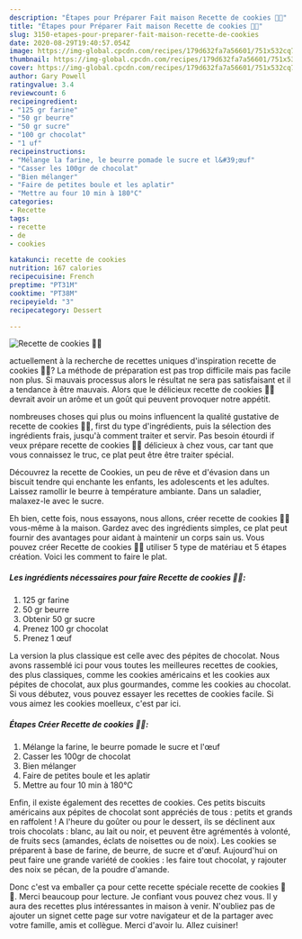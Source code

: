 ```yaml
---
description: "Étapes pour Préparer Fait maison Recette de cookies 🍪🍪"
title: "Étapes pour Préparer Fait maison Recette de cookies 🍪🍪"
slug: 3150-etapes-pour-preparer-fait-maison-recette-de-cookies
date: 2020-08-29T19:40:57.054Z
image: https://img-global.cpcdn.com/recipes/179d632fa7a56601/751x532cq70/recette-de-cookies-🍪🍪-photo-principale-de-la-recette.jpg
thumbnail: https://img-global.cpcdn.com/recipes/179d632fa7a56601/751x532cq70/recette-de-cookies-🍪🍪-photo-principale-de-la-recette.jpg
cover: https://img-global.cpcdn.com/recipes/179d632fa7a56601/751x532cq70/recette-de-cookies-🍪🍪-photo-principale-de-la-recette.jpg
author: Gary Powell
ratingvalue: 3.4
reviewcount: 6
recipeingredient:
- "125 gr farine"
- "50 gr beurre"
- "50 gr sucre"
- "100 gr chocolat"
- "1 uf"
recipeinstructions:
- "Mélange la farine, le beurre pomade le sucre et l&#39;œuf"
- "Casser les 100gr de chocolat"
- "Bien mélanger"
- "Faire de petites boule et les aplatir"
- "Mettre au four 10 min à 180°C"
categories:
- Recette
tags:
- recette
- de
- cookies

katakunci: recette de cookies 
nutrition: 167 calories
recipecuisine: French
preptime: "PT31M"
cooktime: "PT38M"
recipeyield: "3"
recipecategory: Dessert

---
```



![Recette de cookies 🍪🍪](https://img-global.cpcdn.com/recipes/179d632fa7a56601/751x532cq70/recette-de-cookies-🍪🍪-photo-principale-de-la-recette.jpg)

actuellement à la recherche de recettes uniques d'inspiration recette de cookies 🍪🍪? La méthode de préparation est pas trop difficile mais pas facile non plus. Si mauvais processus alors le résultat ne sera pas satisfaisant et il a tendance à être mauvais. Alors que le délicieux recette de cookies 🍪🍪 devrait avoir un arôme et un goût qui peuvent provoquer notre appétit.

nombreuses choses qui plus ou moins influencent la qualité gustative de recette de cookies 🍪🍪, first du type d'ingrédients, puis la sélection des ingrédients frais, jusqu'à comment traiter et servir. Pas besoin étourdi if veux prépare recette de cookies 🍪🍪 délicieux à chez vous, car tant que vous connaissez le truc, ce plat peut être être traiter spécial.

Découvrez la recette de Cookies, un peu de rêve et d&#39;évasion dans un biscuit tendre qui enchante les enfants, les adolescents et les adultes. Laissez ramollir le beurre à température ambiante. Dans un saladier, malaxez-le avec le sucre.


Eh bien, cette fois, nous essayons, nous allons, créer recette de cookies 🍪🍪 vous-même à la maison. Gardez avec des ingrédients simples, ce plat peut fournir des avantages pour aidant à maintenir un corps sain us. Vous pouvez créer Recette de cookies 🍪🍪 utiliser 5 type de matériau et 5 étapes création. Voici les comment to faire le plat.

<!--inarticleads1-->

##### Les ingrédients nécessaires pour faire Recette de cookies 🍪🍪:

1.  125 gr farine
1.  50 gr beurre
1. Obtenir 50 gr sucre
1. Prenez 100 gr chocolat
1. Prenez 1 œuf


La version la plus classique est celle avec des pépites de chocolat. Nous avons rassemblé ici pour vous toutes les meilleures recettes de cookies, des plus classiques, comme les cookies américains et les cookies aux pépites de chocolat, aux plus gourmandes, comme les cookies au chocolat. Si vous débutez, vous pouvez essayer les recettes de cookies facile. Si vous aimez les cookies moelleux, c&#39;est par ici. 

<!--inarticleads2-->

##### Étapes Créer Recette de cookies 🍪🍪:

1. Mélange la farine, le beurre pomade le sucre et l&#39;œuf
1. Casser les 100gr de chocolat
1. Bien mélanger
1. Faire de petites boule et les aplatir
1. Mettre au four 10 min à 180°C


Enfin, il existe également des recettes de cookies. Ces petits biscuits américains aux pépites de chocolat sont appréciés de tous : petits et grands en raffolent ! A l&#39;heure du goûter ou pour le dessert, ils se déclinent aux trois chocolats : blanc, au lait ou noir, et peuvent être agrémentés à volonté, de fruits secs (amandes, éclats de noisettes ou de noix). Les cookies se préparent à base de farine, de beurre, de sucre et d&#39;œuf. Aujourd&#39;hui on peut faire une grande variété de cookies : les faire tout chocolat, y rajouter des noix se pécan, de la poudre d&#39;amande. 


Donc c'est va emballer ça pour cette recette spéciale recette de cookies 🍪🍪. Merci beaucoup pour lecture. Je confiant vous pouvez chez vous. Il y aura des recettes plus  intéressantes in maison à venir. N'oubliez pas de ajouter un signet cette page sur votre navigateur et de la partager avec votre famille, amis et collègue. Merci d'avoir lu. Allez cuisiner!
